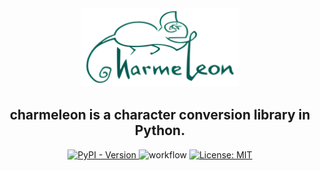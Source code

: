 <div align="center">
    <img src="https://raw.githubusercontent.com/yut-kt/charmeleon/main/asset/logo.png" alt="charmeleon logo" style="width: 50%">
    <h2>
        <strong>charmeleon</strong> is a character conversion library in Python.
    </h2>
    <a href="https://pypi.org/project/charmeleon/">
        <img src="https://img.shields.io/pypi/v/charmeleon" alt="PyPI - Version">
    </a>
    <img src="https://github.com/yut-kt/charmeleon/actions/workflows/push-main-ci.yaml/badge.svg" alt="workflow" />
    <a href="https://opensource.org/licenses/MIT">
        <img src="https://img.shields.io/badge/License-MIT-yellow.svg" alt="License: MIT">
    </a>
</div>
